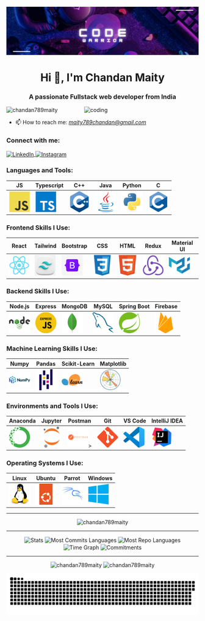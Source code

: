 ![logo](https://github.com/chandan789maity/chandan789maity/blob/main/1.png)
<h1 align="center">Hi 👋, I'm Chandan Maity</h1>
<h3 align="center">A passionate Fullstack web developer from India</h3>
<img align="right" alt="coding" width="300" src="https://img.freepik.com/free-vector/man-sitting-desktop-pc-computer-screen_3446-328.jpg?size=626&ext=jpg&ga=GA1.1.1536215559.1703188933&semt=ais">

<p align="left"> <img src="https://komarev.com/ghpvc/?username=chandan789maity&label=Profile%20views&color=0e75b6&style=flat" alt="chandan789maity" /> </p>

- 📫 How to reach me: *maity789chandan@gmail.com*

<h3 align="left">Connect with me:</h3>
<div>
  <p align="left">
    <a href="https://linkedin.com/in/chandan-maity-4b7643265/" target="blank">
      <img align="center" src="https://raw.githubusercontent.com/rahuldkjain/github-profile-readme-generator/master/src/images/icons/Social/linked-in-alt.svg" alt="LinkedIn" height="30" width="40"/>
    </a>
    <a href="https://instagram.com/chandan_maity_789/" target="blank">
      <img align="center" src="https://raw.githubusercontent.com/rahuldkjain/github-profile-readme-generator/master/src/images/icons/Social/instagram.svg" alt="Instagram" height="30" width="40"/>
    </a>
  </p>
</div>


<h3 align="left">Languages and Tools:</h3> 
<div>
  <table>
    <thead>
      <tr>
        <th>JS</th>
        <th>Typescript</th>
        <th>C++</th>
        <th>Java</th>
        <th>Python</th>
        <th>C</th>
      </tr>
    </thead>
    <tbody>
      <tr>
        <td><img src="https://github.com/devicons/devicon/blob/master/icons/javascript/javascript-original.svg" title="JavaScript" alt="JavaScript" width="55" height="55"/></td>
        <td><img src="https://github.com/devicons/devicon/blob/master/icons/typescript/typescript-original.svg" title="Typescript" alt="Typescript" width="55" height="55"/></td>
        <td><img src="https://github.com/devicons/devicon/blob/master/icons/cplusplus/cplusplus-original.svg" title="C++" alt="C++" width="55" height="55"/></td>
        <td><img src="https://github.com/devicons/devicon/blob/master/icons/java/java-original.svg" title="Java" alt="Java" width="55" height="55"/></td>
        <td><img src="https://github.com/devicons/devicon/blob/master/icons/python/python-original.svg" title="Python" alt="Python" width="55" height="55"/></td>
        <td><img src="https://github.com/devicons/devicon/blob/master/icons/c/c-original.svg" title="C" alt="C" width="55" height="55"/></td>
      </tr>
    </tbody>
  </table>
</div>

<div>
  <h3 align="left">Frontend Skills I Use:</h3>
  <table>
    <thead>
      <tr>
        <th>React</th>
        <th>Tailwind</th>
        <th>Bootstrap</th>
        <th>CSS</th>
        <th>HTML</th>
        <th>Redux</th>
        <th>Material UI</th>
      </tr>
    </thead>
    <tbody>
      <tr>
        <td><img src="https://github.com/devicons/devicon/blob/master/icons/react/react-original.svg" title="React" alt="React" width="55" height="55"/></td>
        <td><img src="https://github.com/chandan789maity/chandan789maity/blob/main/tailwind.png" title="Tailwind" alt="Tailwind" width="55" height="55"/></td>
        <td><img src="https://github.com/chandan789maity/chandan789maity/blob/main/boot.png" title="Bootstrap" alt="Bootstrap" width="55" height="55"/></td>
        <td><img src="https://github.com/devicons/devicon/blob/master/icons/css3/css3-original.svg" title="CSS" alt="CSS" width="55" height="55"/></td>
        <td><img src="https://github.com/devicons/devicon/blob/master/icons/html5/html5-original.svg" title="HTML" alt="HTML" width="55" height="55"/></td>
        <td><img src="https://github.com/devicons/devicon/blob/master/icons/redux/redux-original.svg" title="Redux" alt="Redux" width="55" height="55"/></td>
        <td><img src="https://github.com/devicons/devicon/blob/master/icons/materialui/materialui-original.svg" title="Material UI" alt="Material UI" width="55" height="55"/></td>
      </tr>
    </tbody>
  </table>
</div>

<div>
  <h3>Backend Skills I Use:</h3>
  <table>
    <thead>
      <tr>
        <th>Node.js</th>
        <th>Express</th>
        <th>MongoDB</th>
        <th>MySQL</th>
        <th>Spring Boot</th>
        <th>Firebase</th>
      </tr>
    </thead>
    <tbody>
      <tr>
        <td><img src="https://github.com/devicons/devicon/blob/master/icons/nodejs/nodejs-original-wordmark.svg" title="nodejs" alt="NodeJS" width="55" height="55"/></td>
        <td><img src="https://github.com/chandan789maity/chandan789maity/blob/main/express.png" title="Express" alt="Express" width="55" height="55"/></td>
        <td><img src="https://github.com/devicons/devicon/blob/master/icons/mongodb/mongodb-original.svg" title="MongoDB" alt="MongoDB" width="55" height="55"/></td>
        <td><img src="https://github.com/devicons/devicon/blob/master/icons/mysql/mysql-original.svg" title="MySQL" alt="MySQL" width="55" height="55"/></td>
        <td><img src="https://github.com/devicons/devicon/blob/master/icons/spring/spring-original.svg" title="Spring Boot" alt="Spring Boot" width="55" height="55"/></td>
        <td><img src="https://github.com/devicons/devicon/blob/master/icons/firebase/firebase-plain.svg" title="Firebase" alt="Firebase" width="55" height="55"/></td>
      </tr>
    </tbody>
  </table>
</div>
<div>
  <h3>Machine Learning Skills I Use:</h3>
  <table>
    <thead>
      <tr>
        <th>Numpy</th>
        <th>Pandas</th>
        <th>Scikit-Learn</th>
        <th>Matplotlib</th>
      </tr>
    </thead>
    <tbody>
      <tr>
        <td><img src="https://github.com/devicons/devicon/blob/master/icons/numpy/numpy-original-wordmark.svg" title="Numpy" alt="Numpy" width="55" height="55"/></td>
        <td><img src="https://github.com/devicons/devicon/blob/master/icons/pandas/pandas-original.svg" title="Pandas" alt="Pandas" width="55" height="55"/></td>
        <td><img src="https://github.com/devicons/devicon/blob/master/icons/scikitlearn/scikitlearn-original.svg" title="Scikit-Learn" alt="Scikit-Learn" width="55" height="55"/></td>
        <td><img src="https://github.com/devicons/devicon/blob/master/icons/matplotlib/matplotlib-original.svg" title="Matplotlib" alt="Matplotlib" width="55" height="55"/></td>
      </tr>
    </tbody>
  </table>
</div>

<div>
  <h3>Environments and Tools I Use:</h3>
  <table>
    <thead>
      <tr>
        <th>Anaconda</th>
        <th>Jupyter</th>
        <th>Postman</th>
        <th>Git</th>
        <th>VS Code</th>
        <th>IntelliJ IDEA</th>
      </tr>
    </thead>
    <tbody>
      <tr>
        <td><img src="https://github.com/devicons/devicon/blob/master/icons/anaconda/anaconda-original.svg" title="Anaconda" alt="Anaconda" width="55" height="55"/></td>
        <td><img src="https://github.com/devicons/devicon/blob/master/icons/jupyter/jupyter-original.svg" title="Jupyter" alt="Jupyter" width="55" height="55"/></td>
        <td><img src="https://github.com/devicons/devicon/blob/master/icons/postman/postman-original-wordmark.svg" title="Postman" alt="Postman" width="55" height="55"/>></td>
        <td><img src="https://github.com/devicons/devicon/blob/master/icons/git/git-original.svg" title="Git" alt="Git" width="55" height="55"/></td>
        <td><img src="https://github.com/devicons/devicon/blob/master/icons/vscode/vscode-original.svg" title="VS Code" alt="VS Code" width="55" height="55"/></td>
        <td><img src="https://github.com/devicons/devicon/blob/master/icons/intellij/intellij-original.svg" title="IntelliJ IDEA" alt="IntelliJ IDEA" width="55" height="55"/></td>
      </tr>
    </tbody>
  </table>
</div>
<div>
  <h3>Operating Systems I Use:</h3>
  <table>
    <thead>
      <tr>
        <th>Linux</th>
        <th>Ubuntu</th>
        <th>Parrot</th>
        <th>Windows</th>
      </tr>
    </thead>
    <tbody>
      <tr>
       <td><img src="https://github.com/devicons/devicon/blob/master/icons/linux/linux-original.svg" title="Linux" alt="Linux" width="55" height="55"/></td>
        <td><img src="https://github.com/devicons/devicon/blob/master/icons/ubuntu/ubuntu-original.svg" title="Ubuntu" alt="Ubuntu" width="55" height="55"/></td>
        <td><img src="https://github.com/canaleal/devicon/blob/new-icon-kali-linux/icons/kalilinux/kalilinux-original-wordmark.svg" title="Parrot" alt="Parrot" width="55" height="55"/></td>
        <td><img src="https://github.com/devicons/devicon/blob/master/icons/windows8/windows8-original.svg" title="Windows" alt="Windows" width="55" height="55"/></td>
      </tr>
    </tbody>
  </table>
</div>
</p>
<hr>
<div id="header" align="center">
<img src="https://github-readme-streak-stats.herokuapp.com/?user=chandan789maity&theme=dark" alt="chandan789maity" width="800" height="200"/></p>
</div>
<hr>
<div align="center">
  <img align="center" src="http://github-profile-summary-cards.vercel.app/api/cards/stats?username=chandan789maity&theme=transparent" height="180em" alt="Stats"/>
  <img align="center" src="http://github-profile-summary-cards.vercel.app/api/cards/most-commit-language?username=chandan789maity&theme=transparent&exclude=html,CSS,Jupyter%20Notebook" height="180em" alt="Most Commits Languages"/>
  <img align="center" src="http://github-profile-summary-cards.vercel.app/api/cards/repos-per-language?username=chandan789maity&theme=transparent&exclude=html,CSS,Jupyter%20Notebook" height="180em" alt="Most Repo Languages"/>
  <img align="center" src="http://github-profile-summary-cards.vercel.app/api/cards/productive-time?username=chandan789maity&theme=transparent&utcOffset=5.30" height="180em" alt="Time Graph"/>
  <img align="center" src="http://github-profile-summary-cards.vercel.app/api/cards/profile-details?username=chandan789maity&theme=transparent" height="180em" alt="Commitments"/>
</div>
<hr>

<p align="center">
  <img width="600" height="200" src="https://github-readme-stats.vercel.app/api?username=chandan789maity&show_icons=true&theme=dark&title_color=0007ff&text_color=00ffff&locale=en" alt="chandan789maity" />
 <img src="https://github-readme-stats.vercel.app/api/top-langs?username=chandan789maity&show_icons=true&theme=dark&title_color=ff00ff&text_color=cf5953&locale=en&layout=compact" alt="chandan789maity" height="200" width="400"/>
</p>



<p align="center">
 <img width="1000" src="https://github.com/chandan789maity/chandan789maity/blob/main/github-snake.svg" alt="snake"/>
</p>
